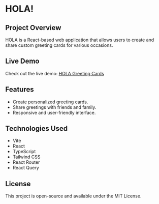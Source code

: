 # HOLA!

## Project Overview

HOLA is a React-based web application that allows users to create and share custom greeting cards for various occasions.

## Live Demo

Check out the live demo: [HOLA Greeting Cards](https://holagreetings.vercel.app/)

## Features

- Create personalized greeting cards.
- Share greetings with friends and family.
- Responsive and user-friendly interface.

## Technologies Used

- Vite
- React
- TypeScript
- Tailwind CSS
- React Router
- React Query

## License

This project is open-source and available under the MIT License.

